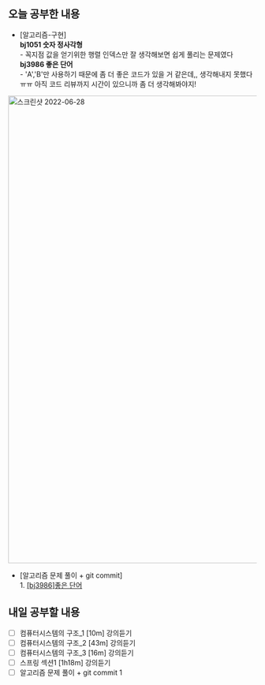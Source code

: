 ## 오늘 공부한 내용
- [알고리즘-구현] 
<br>**bj1051 숫자 정사각형**<br> - 꼭지점 값을 얻기위한 행렬 인덱스만 잘 생각해보면 쉽게 풀리는 문제였다
<br>**bj3986 좋은 단어**<br> - 'A','B'만 사용하기 때문에 좀 더 좋은 코드가 있을 거 같은데,, 생각해내지 못했다ㅠㅠ 아직 코드 리뷰까지 시간이 있으니까 좀 더 생각해봐야지!
<img width="948" alt="스크린샷 2022-06-28" src="https://user-images.githubusercontent.com/26339069/176216810-7cf4a97c-9227-4d7f-ac5f-595f6b1ec245.png">

- [알고리즘 문제 풀이 + git commit] <br>1. [[bj3986]좋은 단어](https://github.com/UsainTurtle/UsainTurtleAlgo2/blob/main/20220627/bj3986_%EC%A2%8B%EC%9D%80%EB%8B%A8%EC%96%B4_%EA%B6%8C%EC%9C%A0%EB%82%98.md)

## 내일 공부할 내용
- [ ] 컴퓨터시스템의 구조_1 [10m] 강의듣기
- [ ] 컴퓨터시스템의 구조_2 [43m] 강의듣기
- [ ] 컴퓨터시스템의 구조_3 [16m] 강의듣기
- [ ] 스프링 섹션1 [1h18m] 강의듣기
- [ ] 알고리즘 문제 풀이 + git commit 1 

